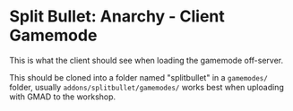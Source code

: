 # Split Bullet: Anarchy - Client Gamemode
This is what the client should see when loading the gamemode off-server.

This should be cloned into a folder named "splitbullet" in a ``gamemodes/`` folder, usually ``addons/splitbullet/gamemodes/`` works best when uploading with GMAD to the workshop.
